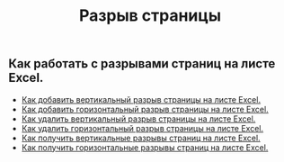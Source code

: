 ﻿---
title: Разрыв страницы
second_title: Aspose.Cells Cloud Documen
type: docs
url: /ru/working-with-pagebreaks/
aliases: [/working-with-pagebreaks/]
keywords: Get, add, delete, and update page break in an Excel worksheet
description: Aspose.Cells Cloud REST API поддерживает получение, добавление, удаление и обновление разрыва страницы на листе Excel. SDK поддерживает различные языки разработки. К ним относятся Android, C#, Go, Java, NodeJS, Perl, PHP, Python, Ruby и Swift.
weight: 100
---
## Как работать с разрывами страниц на листе Excel.

- [Как добавить вертикальный разрыв страницы на листе Excel.](/cells/ru/page-breaks/add-vertical-page-break/)
- [Как добавить горизонтальный разрыв страницы на листе Excel.](/cells/ru/page-breaks/add-horizontal-page-break/)
- [Как удалить вертикальный разрыв страницы на листе Excel.](/cells/ru/page-breaks/delete-vertical-page-break/)
- [Как удалить горизонтальный разрыв страницы на листе Excel.](/cells/ru/page-breaks/delete-vertical-page-break/)
- [Как получить вертикальные разрывы страниц на листе Excel.](/cells/ru/page-breaks/get-vertical-page-breaks/)
- [Как получить горизонтальные разрывы страниц на листе Excel.](/cells/ru/page-breaks/get-vertical-page-breaks/)
